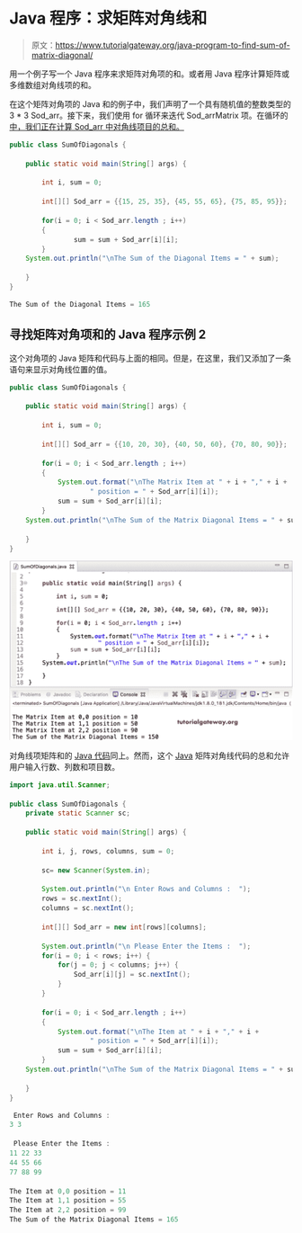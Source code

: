 # Java 程序：求矩阵对角线和

> 原文：<https://www.tutorialgateway.org/java-program-to-find-sum-of-matrix-diagonal/>

用一个例子写一个 Java 程序来求矩阵对角项的和。或者用 Java 程序计算矩阵或多维数组对角线项的和。

在这个矩阵对角项的 Java 和的例子中，我们声明了一个具有随机值的整数类型的 3 * 3 Sod_arr。接下来，我们使用 for 循环来迭代 Sod_arrMatrix 项。在循环的[中，我们正在计算 Sod_arr 中对角线项目的总和。](https://www.tutorialgateway.org/java-for-loop/)

```java
public class SumOfDiagonals {

	public static void main(String[] args) {

		int i, sum = 0;	

		int[][] Sod_arr = {{15, 25, 35}, {45, 55, 65}, {75, 85, 95}};

		for(i = 0; i < Sod_arr.length ; i++)
		{
				sum = sum + Sod_arr[i][i];
		}
	System.out.println("\nThe Sum of the Diagonal Items = " + sum);

	}
}
```

```java
The Sum of the Diagonal Items = 165
```

## 寻找矩阵对角项和的 Java 程序示例 2

这个对角项的 Java 矩阵和代码与上面的相同。但是，在这里，我们又添加了一条语句来显示对角线位置的值。

```java
public class SumOfDiagonals {

	public static void main(String[] args) {

		int i, sum = 0;	

		int[][] Sod_arr = {{10, 20, 30}, {40, 50, 60}, {70, 80, 90}};

		for(i = 0; i < Sod_arr.length ; i++)
		{
			System.out.format("\nThe Matrix Item at " + i + "," + i +
					" position = " + Sod_arr[i][i]);
			sum = sum + Sod_arr[i][i];
		}
	System.out.println("\nThe Sum of the Matrix Diagonal Items = " + sum);

	}
}
```

![Java Program to find Sum of Matrix Diagonal 2](img/75a1ad89ef040f6b2af0c2ed3cefdb95.png)

对角线项矩阵和的 [Java 代码](https://www.tutorialgateway.org/learn-java-programs/)同上。然而，这个 [Java](https://www.tutorialgateway.org/java-tutorial/) 矩阵对角线代码的总和允许用户输入行数、列数和项目数。

```java
import java.util.Scanner;

public class SumOfDiagonals {
	private static Scanner sc;

	public static void main(String[] args) {

		int i, j, rows, columns, sum = 0;

		sc= new Scanner(System.in);

		System.out.println("\n Enter Rows and Columns :  ");
		rows = sc.nextInt();
		columns = sc.nextInt();

		int[][] Sod_arr = new int[rows][columns];

		System.out.println("\n Please Enter the Items :  ");
		for(i = 0; i < rows; i++) {
			for(j = 0; j < columns; j++) {
				Sod_arr[i][j] = sc.nextInt();
			}		
		}

		for(i = 0; i < Sod_arr.length ; i++)
		{
			System.out.format("\nThe Item at " + i + "," + i +
					" position = " + Sod_arr[i][i]);
			sum = sum + Sod_arr[i][i];
		}
	System.out.println("\nThe Sum of the Matrix Diagonal Items = " + sum);

	}
}
```

```java
 Enter Rows and Columns :  
3 3

 Please Enter the Items :  
11 22 33
44 55 66
77 88 99

The Item at 0,0 position = 11
The Item at 1,1 position = 55
The Item at 2,2 position = 99
The Sum of the Matrix Diagonal Items = 165
```